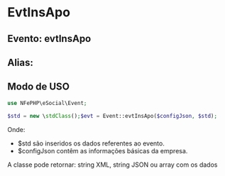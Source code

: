 # EvtInsApo

## Evento: evtInsApo

## Alias: 


## Modo de USO

```php
use NFePHP\eSocial\Event;

$std = new \stdClass();$evt = Event::evtInsApo($configJson, $std);
```

Onde:
- $std são inseridos os dados referentes ao evento.
- $configJson contêm as informações básicas da empresa.

A classe pode retornar: string XML, string JSON ou array com os dados
